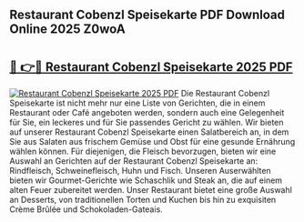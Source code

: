 ## Restaurant Cobenzl Speisekarte PDF Download Online 2025 Z0woA

# <h2><a href="http://gcdcvk.nevu.top/?p=Restaurant+Cobenzl+Speisekarte">🔗 👉🔴 Restaurant Cobenzl Speisekarte 2025 PDF</a></h2>

[![Restaurant Cobenzl Speisekarte 2025 PDF](https://i.imgur.com/dBaPXMq.png)](http://gcdcvk.nevu.top/?p=Restaurant+Cobenzl+Speisekarte)
Die Restaurant Cobenzl Speisekarte ist nicht mehr nur eine Liste von Gerichten, die in einem Restaurant oder Café angeboten werden, sondern auch eine Gelegenheit für Sie, ein leckeres und für Sie passendes Gericht zu wählen. Wir bieten auf unserer Restaurant Cobenzl Speisekarte einen Salatbereich an, in dem Sie aus Salaten aus frischem Gemüse und Obst für eine gesunde Ernährung wählen können. Für diejenigen, die Fleisch bevorzugen, bieten wir eine Auswahl an Gerichten auf der Restaurant Cobenzl Speisekarte an: Rindfleisch, Schweinefleisch, Huhn und Fisch. Unseren Auserwählten bieten wir Gourmet-Gerichte wie Schaschlik und Steak an, die auf einem alten Feuer zubereitet werden. Unser Restaurant bietet eine große Auswahl an Desserts, von traditionellen Torten und Kuchen bis hin zu exquisiten Crème Brûlée und Schokoladen-Gateais.
